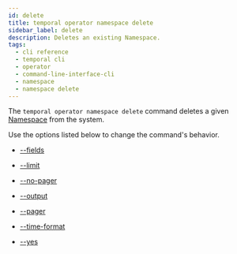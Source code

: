 ```yaml
---
id: delete
title: temporal operator namespace delete
sidebar_label: delete
description: Deletes an existing Namespace.
tags:
  - cli reference
  - temporal cli
  - operator
  - command-line-interface-cli
  - namespace
  - namespace delete
---
```


The `temporal operator namespace delete` command deletes a given [Namespace](/concepts/what-is-a-namespace) from the system.

Use the options listed below to change the command's behavior.

- [--fields](/cli/cmd-options/fields)

- [--limit](/cli/cmd-options/limit)

- [--no-pager](/cli/cmd-options/no-pager)

- [--output](/cli/cmd-options/output)

- [--pager](/cli/cmd-options/pager)

- [--time-format](/cli/cmd-options/time-format)

- [--yes](/cli/cmd-options/yes)
